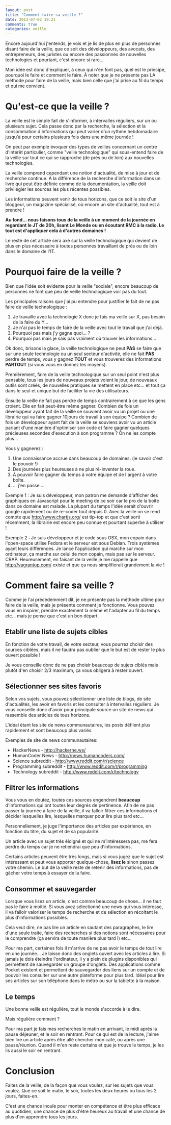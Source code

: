 ```yaml
---
layout: post
title: "Comment faire sa veille ?"
date: 2013-07-02 19:21
comments: true
categories: veille
---
```


Encore aujourd'hui j'entends, je vois et je lis de plus en plus de personnes disant faire de la veille,
que ce soit des développeurs, des avocats, des entrepreneurs, des juristes ou encore des passionnés de nouvelles technologies
et pourtant, c'est encore si rare...

Mon idée est donc d'expliquer, à ceux qui n'en font pas, quel est le principe, pourquoi le faire et comment le faire. À noter que je ne présente pas LA méthode pour faire de la veille, mais bien celle que j'ai prise au fil du temps et qui me convient.

# Qu'est-ce que la veille ?
La veille est le simple fait de s'informer, à intervalles réguliers, sur un ou plusieurs sujet.
Cela passe donc par la recherche, la sélection et la consommation d'informations qui peut varier d'un rythme hebdomadaire jusqu'à pour certains plusieurs fois dans une même journée !

On peut par exemple évoquer des types de veilles concernant un centre d'intérêt particulier, comme "veille technologique" qui sous-entend faire de la veille sur tout ce qui se rapproche (de prés ou de loin) aux nouvelles technologies.

La veille comprend cependant une notion d'actualité, de mise à jour et de recherche continue.
À la différence de la recherche d'information dans un livre qui peut être définie comme de la documentation,
la veille doit privilégier les sources les plus récentes possibles.

Les informations peuvent venir de tous horizons, que ce soit le site d'un bloggeur, un magazine spécialisé, où encore un site d'actualité, tout est à prendre !

**Au fond... nous faisons tous de la veille à un moment de la journée en regardant le JT de 20h, lisant Le Monde ou en écoutant RMC à la radio. Le tout est d'appliquer cela à d'autres domaines !**

Le reste de cet article sera axé sur la veille technologique qui devient de plus en plus nécessaire à toutes personnes travaillant de prés ou de loin dans le domaine de l'IT.

# Pourquoi faire de la veille ?
Bien que l'idée soit évidente pour la veille "sociale", encore beaucoup de personnes ne font que peu de veille technologique voir pas du tout.

Les principales raisons que j'ai pu entendre pour justifier le fait de ne pas faire de veille technologique :

1. Je travaille avec la technologie X donc je fais ma veille sur X, pas besoin de la faire du Y...
2. Je n'ai pas le temps de faire de la veille avec tout le travail que j'ai déjà.
3. Pourquoi pas mais j'y gagne quoi... ?
4. Pourquoi pas mais je sais pas vraiment où trouver les informations...

Ok donc, brisons la glace, la veille technologique ne peut **PAS** se faire que sur une seule technologie ou un seul secteur d'activité, elle ne fait **PAS** perdre de temps, vous y gagnez **TOUT** et vous trouverez des informations **PARTOUT** (si vous vous en donnez les moyens).

Premièrement, faire de la veille technologique sur un seul point n'est plus pensable, tous les jours de nouveaux projets voient le jour, de nouveaux outils sont créés, de nouvelles pratiques se mettent en place etc... et tout ça dans le seul et unique but de faciliter la vie des utilisateurs.

Ensuite la veille ne fait pas perdre de temps contrairement à ce que les gens croient. Elle en fait peut-être même gagner. Combien de fois un développeur ayant fait de la veille se souvient avoir vu un projet ou une librairie qui va faire gagner 10jours de travail à son équipe ? Combien de fois un développeur ayant fait de la veille se souviens avoir vu un article parlant d'une manière d'optimiser son code et faire gagner quelques précieuses secondes d'execution à son programme ?
On ne les compte plus...

Vous y gagnerez :
1. Une connaissance accrue dans beaucoup de domaines. (le savoir c'est le pouvoir !)
2. Des journées plus heureuses à ne plus ré-inventer la roue.
3. À pouvoir faire gagner du temps à votre équipe et de l'argent à votre boîte.
4. ... j'en passe ...

Exemple 1 : Je suis développeur, mon patron me demande d'afficher des graphiques en Javascript pour le meeting de ce soir car le pro de la boîte dans ce domaine est malade. La plupart du temps l'idée serait d'ouvrir google rapidement ou de re-coder tout depuis 0. Avec la veille on se rend compte que http://www.chartjs.org/ est tip-top et que c'est sorti récemment, la librairie est encore peu connue et pourtant superbe à utiliser !

Exemple 2 : Je suis développeur et je code sous OSX, mon copain dans l'open-space utilise Fedora et le serveur est sous Debian. Trois systèmes ayant leurs différences. Je lance l'application qui marche sur mon ordinateur, ça marche sur celui de mon copain, mais pas sur le serveur. CRAP. Heureusement, en faisant de la veille je me rappelle que http://vagrantup.com/ existe et que ça nous simplifierait grandement la vie !

# Comment faire sa veille ?

Comme je l'ai précédemment dit, je ne présente pas la méthode ultime pour faire de la veille, mais je présente comment je fonctionne.
Vous pouvez vous en inspirer, prendre exactement la même et l'adapter au fil du temps etc... mais je pense que c'est un bon départ.

## Etablir une liste de sujets cibles
En fonction de votre travail, de votre secteur, vous pourrez choisir des sources ciblées,
mais il ne faudra pas oublier que le but est de rester le plus ouvert possible !

Je vous conseille donc de ne pas choisir beaucoup de sujets ciblés mais plutôt d'en choisir 2/3 maximum,
ça vous obligera à rester ouvert.

## Sélectionner ses sites favoris
Selon vos sujets, vous pouvez sélectionner une liste de blogs, de site d'actualités, les avoir en favoris et les consulter à intervalles réguliers.
Je vous conseille donc d'avoir pour principale source un site de news qui rassemble des articles de tous horizons.

L'idéal étant les site de news communautaires, les posts défilent plus rapidement et sont beaucoup plus variés.

Exemples de site de news communautaires:

 * HackerNews - http://hackerne.ws/
 * HumanCoder News - http://news.humancoders.com/
 * Science subreddit - http://www.reddit.com/r/science
 * Programming subreddit - http://www.reddit.com/r/programming
 * Technology subreddit - http://www.reddit.com/r/technology

## Filtrer les informations

Vous vous en doutez, toutes ces sources engendrent **beaucoup** d'informations qui ont toutes leur degrés de pertinence.
Afin de ne pas passer la journée à faire de la veille, il va falloir filtrer ces informations et décider lesquelles lire, lesquelles marquer pour lire plus tard etc...

Personnellement, je juge l'importance des articles par expérience, en fonction du titre, du sujet et de sa popularité.

Un article avec un sujet très éloigné et qui ne m'intéressera pas,
me fera perdre du temps car je ne retiendrai que peu d'informations.

Certains articles peuvent être très longs, mais si vous jugez que le sujet est intéressant et peut vous apporter quelque-chose,
**lisez le** sinon passez votre chemin. Le but de la veille reste de retenir des informations,
pas de gâcher votre temps à essayer de la faire.

## Consommer et sauvegarder

Lorsque vous lisez un article, c'est comme beaucoup de chose... il ne faut pas le faire à moitié.
Si vous avez sélectionné une news qui vous intéresse, il va falloir valoriser le temps de recherche
et de sélection en récoltant le plus d'informations possibles.

Cela veut dire, ne pas lire un article en sautant des paragraphes, le lire d'une seule traite, faire des recherches si des notions sont nécessaires pour le comprendre (ça servira de toute manière plus tard !) etc...

Pour ma part, certaines fois il m'arrive de ne pas avoir le temps de tout lire en une journée... Je laisse donc des onglets ouvert avec les articles à lire. Si jamais je dois éteindre l'ordinateur, il y a plein de plugins disponibles qui permettent de sauvegarder un groupe d'onglets. Des applications comme Pocket existent et permettent de sauvegarder des liens sur un compte et de pouvoir les consulter sur une autre plateforme pour plus tard. Idéal pour lire ses articles sur son téléphone dans le métro ou sur la tablette à la maison.

## Le temps

Une bonne veille est régulière, tout le monde s'accorde à le dire.

Mais régulière comment ?

Pour ma part je fais mes recherches le matin en arrivant, le midi après la pause déjeuner, et le soir en rentrant. Pour ce qui est de la lecture, j'aime bien lire un article après être allé chercher mon café, ou après une pause/réunion. Quand il m'en reste certains et que je trouve le temps, je les lis aussi le soir en rentrant.

# Conclusion

Faites de la veille, de la façon que vous voulez, sur les sujets que vous voulez. Que ce soit le matin, le soir, toutes les deux heures ou tous les 2 jours, faites-en.

C'est une chance inouïe pour monter en compétence et être plus efficace au quotidien, une chance de plus d'être heureux au travail et une chance de plus d'en apprendre tous les jours.
